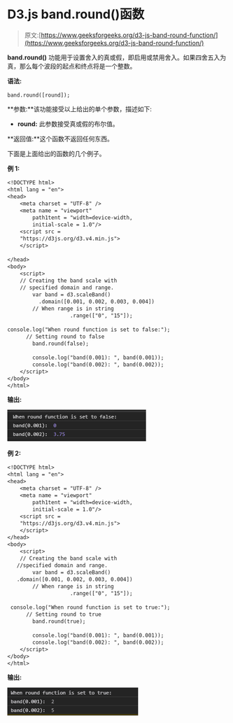 # D3.js band.round()函数

> 原文:[https://www.geeksforgeeks.org/d3-js-band-round-function/](https://www.geeksforgeeks.org/d3-js-band-round-function/)

**band.round()** 功能用于设置舍入的真或假，即启用或禁用舍入。如果四舍五入为真，那么每个波段的起点和终点将是一个整数。

**语法:**

```
band.round([round]);
```

**参数:**该功能接受以上给出的单个参数，描述如下:

*   **round:** 此参数接受真或假的布尔值。

**返回值:**这个函数不返回任何东西。

下面是上面给出的函数的几个例子。

**例 1:**

```
<!DOCTYPE html> 
<html lang = "en"> 
<head> 
    <meta charset = "UTF-8" /> 
    <meta name = "viewport"
        path1tent = "width=device-width, 
        initial-scale = 1.0"/> 
    <script src =
    "https://d3js.org/d3.v4.min.js">
    </script>

</head> 
<body> 
    <script> 
    // Creating the band scale with
    // specified domain and range.
        var band = d3.scaleBand()
          .domain([0.001, 0.002, 0.003, 0.004])
        // When range is in string
                    .range(["0", "15"]);

console.log("When round function is set to false:");
      // Setting round to false
        band.round(false);

        console.log("band(0.001): ", band(0.001));
        console.log("band(0.002): ", band(0.002));
    </script> 
</body> 
</html>
```

**输出:**

![](img/f56e4c5e541179ec61bf07721e7f0915.png)

**例 2:**

```
<!DOCTYPE html> 
<html lang = "en"> 
<head> 
    <meta charset = "UTF-8" /> 
    <meta name = "viewport"
        path1tent = "width=device-width, 
        initial-scale = 1.0"/> 
    <script src =
    "https://d3js.org/d3.v4.min.js">
    </script>
</head> 
<body> 
    <script> 
    // Creating the band scale with 
   //specified domain and range.
        var band = d3.scaleBand()
   .domain([0.001, 0.002, 0.003, 0.004])
        // When range is in string
                    .range(["0", "15"]);

 console.log("When round function is set to true:");
      // Setting round to true
        band.round(true);

        console.log("band(0.001): ", band(0.001));
        console.log("band(0.002): ", band(0.002));
    </script> 
</body> 
</html>
```

**输出:**

![](img/8dfd6915a580d6b11ad80dc8bb1c2c40.png)